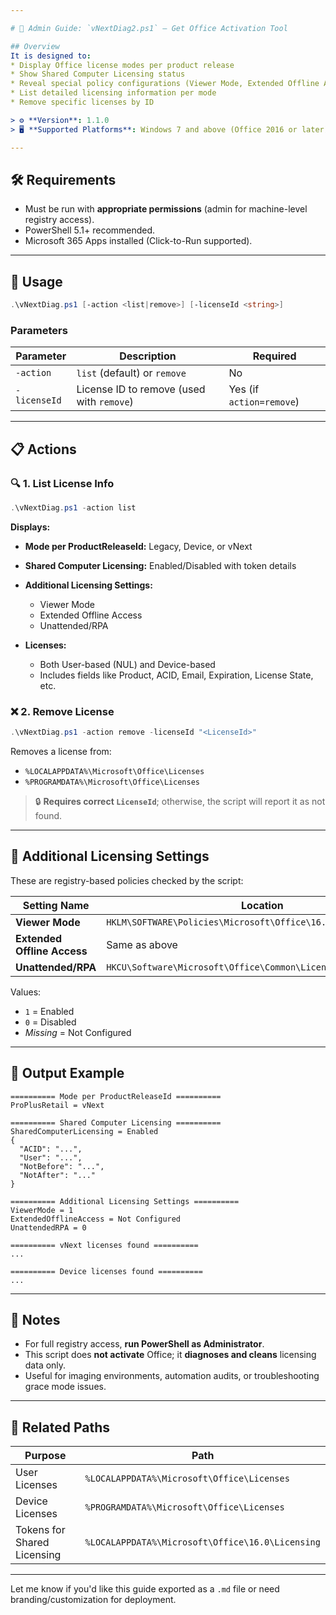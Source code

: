 ```yaml
---

# 📘 Admin Guide: `vNextDiag2.ps1` — Get Office Activation Tool

## Overview
It is designed to:
* Display Office license modes per product release
* Show Shared Computer Licensing status
* Reveal special policy configurations (Viewer Mode, Extended Offline Access, Unattended/RPA)
* List detailed licensing information per mode
* Remove specific licenses by ID

> ⚙️ **Version**: 1.1.0
> 🖥️ **Supported Platforms**: Windows 7 and above (Office 2016 or later)

---
```


## 🛠️ Requirements

* Must be run with **appropriate permissions** (admin for machine-level registry access).
* PowerShell 5.1+ recommended.
* Microsoft 365 Apps installed (Click-to-Run supported).

---

## 🚀 Usage

```powershell
.\vNextDiag.ps1 [-action <list|remove>] [-licenseId <string>]
```

### Parameters

| Parameter    | Description                               | Required                 |
| ------------ | ----------------------------------------- | ------------------------ |
| `-action`    | `list` (default) or `remove`              | No                       |
| `-licenseId` | License ID to remove (used with `remove`) | Yes (if `action=remove`) |

---

## 📋 Actions

### 🔍 1. List License Info

```powershell
.\vNextDiag.ps1 -action list
```

**Displays:**

* **Mode per ProductReleaseId:** Legacy, Device, or vNext
* **Shared Computer Licensing:** Enabled/Disabled with token details
* **Additional Licensing Settings:**

  * Viewer Mode
  * Extended Offline Access
  * Unattended/RPA
* **Licenses:**

  * Both User-based (NUL) and Device-based
  * Includes fields like Product, ACID, Email, Expiration, License State, etc.

### ❌ 2. Remove License

```powershell
.\vNextDiag.ps1 -action remove -licenseId "<LicenseId>"
```

Removes a license from:

* `%LOCALAPPDATA%\Microsoft\Office\Licenses`
* `%PROGRAMDATA%\Microsoft\Office\Licenses`

> 🔒 **Requires correct `LicenseId`**; otherwise, the script will report it as not found.

---

## 🧩 Additional Licensing Settings

These are registry-based policies checked by the script:

| Setting Name                | Location                                                        | Type    |
| --------------------------- | --------------------------------------------------------------- | ------- |
| **Viewer Mode**             | `HKLM\SOFTWARE\Policies\Microsoft\Office\16.0\Common\Licensing` | Machine |
| **Extended Offline Access** | Same as above                                                   | Machine |
| **Unattended/RPA**          | `HKCU\Software\Microsoft\Office\Common\Licensing`               | User    |

Values:

* `1` = Enabled
* `0` = Disabled
* *Missing* = Not Configured

---

## 🧪 Output Example

```text
========== Mode per ProductReleaseId ==========
ProPlusRetail = vNext

========== Shared Computer Licensing ==========
SharedComputerLicensing = Enabled
{
  "ACID": "...",
  "User": "...",
  "NotBefore": "...",
  "NotAfter": "..."
}

========== Additional Licensing Settings ==========
ViewerMode = 1
ExtendedOfflineAccess = Not Configured
UnattendedRPA = 0

========== vNext licenses found ==========
...

========== Device licenses found ==========
...
```

---

## 📎 Notes

* For full registry access, **run PowerShell as Administrator**.
* This script does **not activate** Office; it **diagnoses and cleans** licensing data only.
* Useful for imaging environments, automation audits, or troubleshooting grace mode issues.

---

## 📂 Related Paths

| Purpose                     | Path                                             |
| --------------------------- | ------------------------------------------------ |
| User Licenses               | `%LOCALAPPDATA%\Microsoft\Office\Licenses`       |
| Device Licenses             | `%PROGRAMDATA%\Microsoft\Office\Licenses`        |
| Tokens for Shared Licensing | `%LOCALAPPDATA%\Microsoft\Office\16.0\Licensing` |

---

Let me know if you'd like this guide exported as a `.md` file or need branding/customization for deployment.
